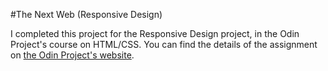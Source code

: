 #The Next Web (Responsive Design)

I completed this project for the Responsive Design project, in the Odin Project's course on HTML/CSS. You can find the details of the assignment on [the Odin Project's website](http://www.theodinproject.com/html5-and-css3/building-with-responsive-design).
